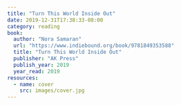 ```yaml
---
title: "Turn This World Inside Out"
date: 2019-12-31T17:38:33-08:00
category: reading
book:
  author: "Nora Samaran"
  url: "https://www.indiebound.org/book/9781849353588"
  title: "Turn This World Inside Out"
  publisher: "AK Press"
  publish_year: 2019
  year_read: 2019
resources:
  - name: cover
    src: images/cover.jpg
---
```


